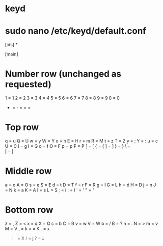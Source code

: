 # keyd
# sudo nano /etc/keyd/default.conf
[ids]
*

[main]
# Number row (unchanged as requested)
1 = 1
2 = 2
3 = 3
4 = 4
5 = 5
6 = 6
7 = 7
8 = 8
9 = 9
0 = 0
- = -
= = =

# Top row
q = u
Q = U
w = y
W = Y
e = h
E = H
r = m
R = M
t = z
T = Z
y = ;
Y = :
u = c
U = C
i = g
I = G
o = f
O = F
p = p
P = P
[ = [
{ = {
] = ]
} = }
\ = \
| = |

# Middle row
a = o
A = O
s = e
S = E
d = t
D = T
f = r
F = R
g = l
G = L
h = d
H = D
j = n
J = N
k = a
K = A
l = s
L = S
; = i
: = I
' = '
" = "

# Bottom row
z = ,
Z = <
x = q
X = Q
c = b
C = B
v = w
V = W
b = /
B = ?
n = .
N = >
m = v
M = V
, = k
< = K
. = x
> = X
/ = j
? = J

